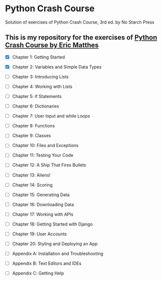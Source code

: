 # Python Crash Course 

Solution of exercises of Python Crash Course, 3rd ed.  by No Starch Press

## This is my repository for the exercises of [Python Crash Course by Eric Matthes](https://nostarch.com/python-crash-course-3rd-edition)  

- [x] Chapter 1: Getting Started  
- [x] Chapter 2: Variables and Simple Data Types  
- [ ] Chapter 3: Introducing Lists  
- [ ] Chapter 4: Working with Lists  
- [ ] Chapter 5: if Statements  
- [ ] Chapter 6: Dictionaries  
- [ ] Chapter 7: User Input and while Loops  
- [ ] Chapter 8: Functions  
- [ ] Chapter 9: Classes  
- [ ] Chapter 10: Files and Exceptions  
- [ ] Chapter 11: Testing Your Code  
- [ ] Chapter 12: A Ship That Fires Bullets  
- [ ] Chapter 13: Aliens!  
- [ ] Chapter 14: Scoring  
- [ ] Chapter 15: Generating Data  
- [ ] Chapter 16: Downloading Data  
- [ ] Chapter 17: Working with APIs  
- [ ] Chapter 18: Getting Started with Django  
- [ ] Chapter 19: User Accounts  
- [ ] Chapter 20: Styling and Deploying an App  
- [ ] Appendix A: Installation and Troubleshooting  
- [ ] Appendix B: Text Editors and IDEs  
- [ ] Appendix C: Getting Help  

